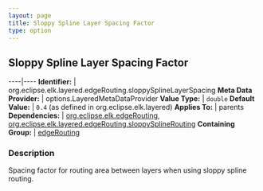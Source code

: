 ```yaml
---
layout: page
title: Sloppy Spline Layer Spacing Factor
type: option
---
```

## Sloppy Spline Layer Spacing Factor

----|----
**Identifier:** | org.eclipse.elk.layered.edgeRouting.sloppySplineLayerSpacing
**Meta Data Provider:** | options.LayeredMetaDataProvider
**Value Type:** | `double`
**Default Value:** | `0.4` (as defined in org.eclipse.elk.layered)
**Applies To:** | parents
**Dependencies:** | [org.eclipse.elk.edgeRouting](org-eclipse-elk-edgeRouting), [org.eclipse.elk.layered.edgeRouting.sloppySplineRouting](org-eclipse-elk-layered-edgeRouting-sloppySplineRouting)
**Containing Group:** | [edgeRouting](org-eclipse-elk-layered-edgeRouting)

### Description

Spacing factor for routing area between layers when using sloppy spline routing.
